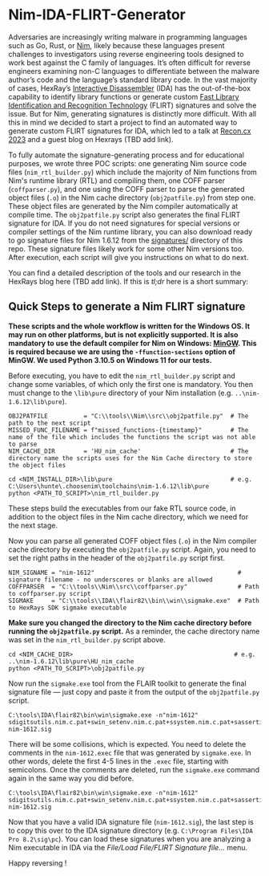 # Nim-IDA-FLIRT-Generator

Adversaries are increasingly writing malware in programming languages such as Go, Rust, or [Nim](https://nim-lang.org), likely because these languages present challenges to investigators using reverse engineering tools designed to work best against the C family of languages. It’s often difficult for reverse engineers examining non-C languages to differentiate between the malware author’s code and the language’s standard library code. In the vast majority of cases, HexRay’s [Interactive Disassembler](https://www.hex-rays.com/ida-pro/ida-disassembler/) (IDA) has the out-of-the-box capability to identify library functions or generate custom [Fast Library Identification and Recognition Technology](https://hex-rays.com/products/ida/tech/flirt/in_depth/) (FLIRT) signatures and solve the issue. But for Nim, generating signatures is distinctly more difficult. With all this in mind we decided to start a project to find an automated way to generate custom FLIRT signatures for IDA, which led to a talk at [Recon.cx 2023](https://recon.cx/2023/conference.html) and a guest blog on Hexrays (TBD add link). 

To fully automate the signature-generating process and for educational purposes, we wrote three POC scripts: one generating Nim source code files (`nim_rtl_builder.py`) which include the majority of Nim functions from Nim's runtime library (RTL) and compiling them, one COFF parser (`coffparser.py`), and one using the COFF parser to parse the generated object files (`.o`) in the Nim cache directory (`obj2patfile.py`) from step one. These object files are generated by the Nim compiler automatically at compile time. The `obj2patfile.py` script also generates the final FLIRT signature for IDA. If you do not need signatures for special versions or compiler settings of the Nim runtime library, you can also download ready to go signature files for Nim 1.6.12 from the [signatures/](signatures/) directory of this repo. These signature files likely work for some other Nim versions too. After execution, each script will give you instructions on what to do next. 

You can find a detailed description of the tools and our research in the HexRays blog here (TBD add link). If this is _tl;dr_ here is a short summary:

## Quick Steps to generate a Nim FLIRT signature

**These scripts and the whole workflow is written for the Windows OS. It may run on other platforms, but is not explicitly supported. It is also mandatory to use the default compiler for Nim on Windows: [MinGW](https://www.mingw-w64.org/). This is required because we are using the `-ffunction-sections` option of MinGW. We used Python 3.10.5 on Windows 11 for our tests.** 

Before executing, you have to edit the `nim_rtl_builder.py` script and change some variables, of which only the first one is mandatory. You then must change to the `\lib\pure` directory of your Nim installation (e.g. `..\nim-1.6.12\lib\pure`).

```
OBJ2PATFILE          = "C:\\tools\\Nim\\src\\obj2patfile.py"  # The path to the next script
MISSED_FUNC_FILENAME = f"missed_functions-{timestamp}"        # The name of the file which includes the functions the script was not able to parse 
NIM_CACHE_DIR        = 'HU_nim_cache'                         # The directory name the scripts uses for the Nim Cache directory to store the object files
```

```
cd <NIM_INSTALL_DIR>\lib\pure                                 # e.g. C:\Users\hunte\.choosenim\toolchains\nim-1.6.12\lib\pure
python <PATH_TO_SCRIPT>\nim_rtl_builder.py                    
```

These steps build the executables from our fake RTL source code, in addition to the object files in the Nim cache directory, which we need for the next stage.

Now you can parse all generated COFF object files (`.o`) in the Nim compiler cache directory by executing the `obj2patfile.py` script. Again, you need to set the right paths in the header of the `obj2patfile.py` script first. 

```
NIM_SIGNAME = "nim-1612"                                        # signature filename - no underscores or blanks are allowed
COFFPARSER  = "C:\\tools\\Nim\\src\\coffparser.py"              # Path to coffparser.py script    
SIGMAKE     = "C:\\tools\\IDA\\flair82\\bin\\win\\sigmake.exe"  # Path to HexRays SDK sigmake executable
```

**Make sure you changed the directory to the Nim cache directory before running the `obj2patfile.py` script.** As a reminder, the cache directory name was set in the `nim_rtl_builder.py` script above.

```
cd <NIM_CACHE_DIR>                                             # e.g. ..\nim-1.6.12\lib\pure\HU_nim_cache
python <PATH_TO_SCRIPT>\obj2patfile.py
```

Now run the `sigmake.exe` tool from the FLAIR toolkit to generate the final signature file — just copy and paste it from the output of the `obj2patfile.py` script.

```
C:\tools\IDA\flair82\bin\win\sigmake.exe -n"nim-1612" sdigitsutils.nim.c.pat+swin_setenv.nim.c.pat+ssystem.nim.c.pat+sassertions.nim.c.pat+sdollars.nim.c.pat+sio.nim.c.pat+swidestrs.nim.c.pat+swinlean.nim.c.pat+malgorithm.nim.c.pat+mbrowsers_hu.nim.c.pat+mcstrutils_hu.nim.c.pat+mdollars.nim.c.pat+mdynlib.nim.c.pat+mformatfloat.nim.c.pat+mio.nim.c.pat+mio_hu.nim.c.pat+mmath.nim.c.pat+mmath_hu.nim.c.pat+mos.nim.c.pat+mosproc_hu.nim.c.pat+mparsecfg_hu.nim.c.pat+mparseopt_hu.nim.c.pat+mparseutils.nim.c.pat+mparseutils_hu.nim.c.pat+mpathnorm.nim.c.pat+mropes_hu.nim.c.pat+mstreams.nim.c.pat+mstrtabs_hu.nim.c.pat+mstrutils.nim.c.pat+mstrutils_hu.nim.c.pat+mtimes.nim.c.pat+municode_hu.nim.c.pat+mwidestrs.nim.c.pat nim-1612.sig
```

There will be some collisions, which is expected. You need to delete the comments in the `nim-1612.exec` file that was generated by `sigmake.exe`. In other words, delete the first 4-5 lines in the `.exec` file, starting with semicolons. Once the comments are deleted, run the `sigmake.exe` command again in the same way you did before.  

```
C:\tools\IDA\flair82\bin\win\sigmake.exe -n"nim-1612" sdigitsutils.nim.c.pat+swin_setenv.nim.c.pat+ssystem.nim.c.pat+sassertions.nim.c.pat+sdollars.nim.c.pat+sio.nim.c.pat+swidestrs.nim.c.pat+swinlean.nim.c.pat+malgorithm.nim.c.pat+mbrowsers_hu.nim.c.pat+mcstrutils_hu.nim.c.pat+mdollars.nim.c.pat+mdynlib.nim.c.pat+mformatfloat.nim.c.pat+mio.nim.c.pat+mio_hu.nim.c.pat+mmath.nim.c.pat+mmath_hu.nim.c.pat+mos.nim.c.pat+mosproc_hu.nim.c.pat+mparsecfg_hu.nim.c.pat+mparseopt_hu.nim.c.pat+mparseutils.nim.c.pat+mparseutils_hu.nim.c.pat+mpathnorm.nim.c.pat+mropes_hu.nim.c.pat+mstreams.nim.c.pat+mstrtabs_hu.nim.c.pat+mstrutils.nim.c.pat+mstrutils_hu.nim.c.pat+mtimes.nim.c.pat+municode_hu.nim.c.pat+mwidestrs.nim.c.pat nim-1612.sig
```

Now that you have a valid IDA signature file (`nim-1612.sig`), the last step is to copy this over to the IDA signature directory (e.g. `C:\Program Files\IDA Pro 8.2\sig\pc`). You can load these signatures when you are analyzing a Nim executable in IDA via the _File/Load File/FLIRT Signature file…_ menu. 

Happy reversing !










